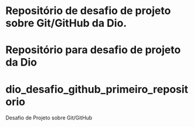 # Repositório de desafio de  projeto sobre Git/GitHub da Dio.
# Repositório para desafio de projeto da Dio
# dio_desafio_github_primeiro_repositorio
Desafio de Projeto sobre Git/GitHub
